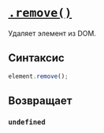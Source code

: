 # [`.remove()`](../index.md)

Удаляет элемент из DOM.

## Синтаксис

```js
element.remove();
```

## Возвращает

### `undefined`
